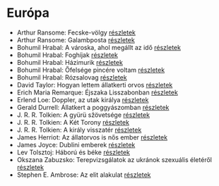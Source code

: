 # Európa

- Arthur Ransome: Fecske-völgy [részletek](_details/Arthur%20Ransome.md#id_422)
- Arthur Ransome: Galambposta [részletek](_details/Arthur%20Ransome.md#id_431)
- Bohumil Hrabal: A városka, ahol megállt az idő [részletek](_details/Bohumil%20Hrabal.md#id_439)
- Bohumil Hrabal: Foghíjak [részletek](_details/Bohumil%20Hrabal.md#id_442)
- Bohumil Hrabal: Házimurik [részletek](_details/Bohumil%20Hrabal.md#id_445)
- Bohumil Hrabal: Őfelsége pincére voltam [részletek](_details/Bohumil%20Hrabal.md#id_446)
- Bohumil Hrabal: Rózsalovag [részletek](_details/Bohumil%20Hrabal.md#id_447)
- David Taylor: Hogyan lettem állatkerti orvos [részletek](_details/David%20Taylor.md#id_473)
- Erich Maria Remarque: Éjszaka Lisszabonban [részletek](_details/Erich%20Maria%20Remarque.md#id_357)
- Erlend Loe: Doppler, az utak királya [részletek](_details/Erlend%20Loe.md#id_531)
- Gerald Durrell: Állatkert a poggyászomban [részletek](_details/Gerald%20Durrell.md#id_49)
- J. R. R. Tolkien: A gyürü sžövetsége [részletek](_details/J.%20R.%20R.%20Tolkien.md#id_9)
- J. R. R. Tolkien: A Két Torony [részletek](_details/J.%20R.%20R.%20Tolkien.md#id_10)
- J. R. R. Tolkien: A király visszatér [részletek](_details/J.%20R.%20R.%20Tolkien.md#id_11)
- James Herriot: Az állatorvos is nős ember [részletek](_details/James%20Herriot.md#id_1270)
- James Joyce: Dublini emberek [részletek](_details/James%20Joyce.md#id_455)
- Lev Tolsztoj: Háború és béke [részletek](_details/Lev%20Tolsztoj.md#id_563)
- Okszana Zabuzsko: Terepvizsgálatok az ukránok szexuális életéről [részletek](_details/Okszana%20Zabuzsko.md#id_468)
- Stephen E. Ambrose: Az elit alakulat [részletek](_details/Stephen%20E.%20Ambrose.md#id_316)